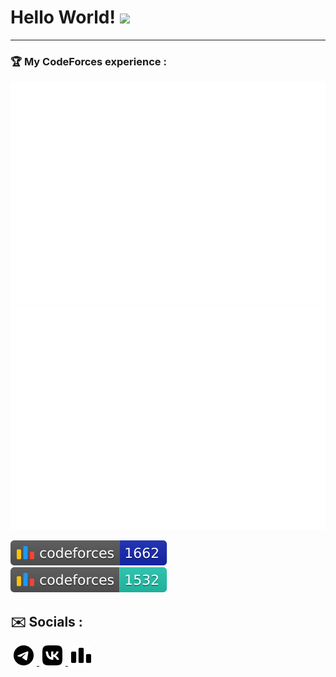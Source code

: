 # Hello World! <img src="https://media.giphy.com/media/hvRJCLFzcasrR4ia7z/giphy.gif" width="30px"/>

___

### :trophy: My CodeForces experience :

![](https://raw.githubusercontent.com/chu65536/cf-stats/main/output/light_card.svg#gh-dark-mode-only)
![](https://raw.githubusercontent.com/chu65536/cf-stats/main/output/light_card.svg#gh-light-mode-only)

![](https://raw.githubusercontent.com/chu65536/cf-stats/main/output/max_rating.svg)
![](https://raw.githubusercontent.com/chu65536/cf-stats/main/output/rating.svg)


## :envelope: Socials : 

<!--Telegram-->
<a href="https://t.me/chu65536">
 <picture>
  <source srcset="icons/telegram.dark.png" media="(prefers-color-scheme: dark)">
  <img src="icons/telegram.png" width="32px" height="32px" hspace="5px">
 </picture>
</a>

<!--VK-->
<a href="https://vk.com/chu65536">
 <picture>
  <source srcset="icons/vk.dark.png" media="(prefers-color-scheme: dark)">
  <img src="icons/vk.png" width="32px" height="32px" hspace="5px">
 </picture>
</a>

<!--CodeForces-->
<a href="https://codeforces.com/profile/chu65536">
 <picture>
  <source srcset="icons/codeforces.dark.png" media="(prefers-color-scheme: dark)">
  <img src="icons/codeforces.png" width="32px" height="32px" hspace="5px">
 </picture>
</a>

